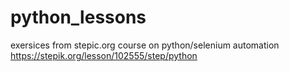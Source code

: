 # python_lessons
exersices from stepic.org course on python/selenium automation
https://stepik.org/lesson/102555/step/python 
